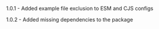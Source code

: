 1.0.1 - Added example file exclusion to ESM and CJS configs

1.0.2 - Added missing dependencies to the package

